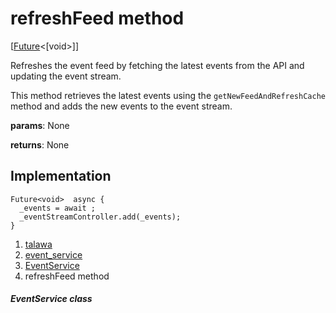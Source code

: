 
<div>

# refreshFeed method

</div>


[[Future](https://api.flutter.dev/flutter/dart-core/Future-class.html)\<[void\>]]




Refreshes the event feed by fetching the latest events from the API and
updating the event stream.

This method retrieves the latest events using the
`getNewFeedAndRefreshCache` method and adds the new events to the event
stream.

**params**: None

**returns**: None



## Implementation

``` language-dart
Future<void>  async {
  _events = await ;
  _eventStreamController.add(_events);
}
```







1.  [talawa](../../index.md)
2.  [event_service](../../services_event_service/)
3.  [EventService](../../services_event_service/EventService-class.md)
4.  refreshFeed method

##### EventService class







